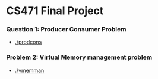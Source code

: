 # CS471 Final Project

### Question 1: Producer Consumer Problem
- [./prodcons](https://github.com/AbelWeldaregay/Operating-Systems-Final-Project/tree/master/prodcons)

### Problem 2: Virtual Memory management problem
- [./vmemman](https://github.com/AbelWeldaregay/Operating-Systems-Final-Project/tree/master/vmemman)
